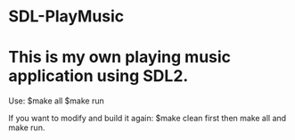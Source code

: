 # SDL-PlayMusic
# This is my own playing music application using SDL2.

Use:
$make all
$make run

If you want to modify and build it again:
$make clean first then make all and make run.
